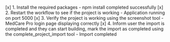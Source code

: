 [x] 1. Install the required packages - npm install completed successfully
[x] 2. Restart the workflow to see if the project is working - Application running on port 5000
[x] 3. Verify the project is working using the screenshot tool - MedCare Pro login page displaying correctly
[x] 4. Inform user the import is completed and they can start building, mark the import as completed using the complete_project_import tool - Import completed